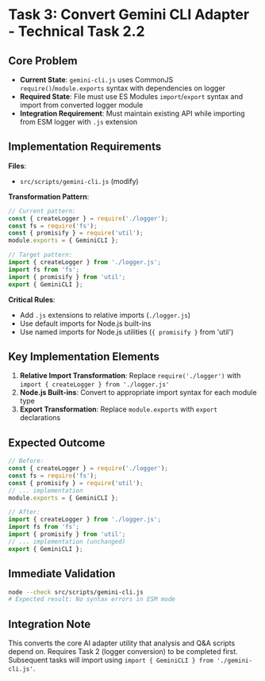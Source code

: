 # Task 3: Convert Gemini CLI Adapter - Technical Task 2.2

## Core Problem

- **Current State**: `gemini-cli.js` uses CommonJS `require()`/`module.exports` syntax with dependencies on logger
- **Required State**: File must use ES Modules `import`/`export` syntax and import from converted logger module
- **Integration Requirement**: Must maintain existing API while importing from ESM logger with `.js` extension

## Implementation Requirements

**Files**:
- `src/scripts/gemini-cli.js` (modify)

**Transformation Pattern**:

```javascript
// Current pattern:
const { createLogger } = require('./logger');
const fs = require('fs');
const { promisify } = require('util');
module.exports = { GeminiCLI };

// Target pattern:
import { createLogger } from './logger.js';
import fs from 'fs';
import { promisify } from 'util';
export { GeminiCLI };
```

**Critical Rules**:
- Add `.js` extensions to relative imports (`./logger.js`)
- Use default imports for Node.js built-ins
- Use named imports for Node.js utilities (`{ promisify }` from 'util')

## Key Implementation Elements

1. **Relative Import Transformation**: Replace `require('./logger')` with `import { createLogger } from './logger.js'`
2. **Node.js Built-ins**: Convert to appropriate import syntax for each module type
3. **Export Transformation**: Replace `module.exports` with `export` declarations

## Expected Outcome

```javascript
// Before:
const { createLogger } = require('./logger');
const fs = require('fs');
const { promisify } = require('util');
// ... implementation
module.exports = { GeminiCLI };

// After:
import { createLogger } from './logger.js';
import fs from 'fs';
import { promisify } from 'util';
// ... implementation (unchanged)
export { GeminiCLI };
```

## Immediate Validation

```bash
node --check src/scripts/gemini-cli.js
# Expected result: No syntax errors in ESM mode
```

## Integration Note

This converts the core AI adapter utility that analysis and Q&A scripts depend on. Requires Task 2 (logger conversion) to be completed first. Subsequent tasks will import using `import { GeminiCLI } from './gemini-cli.js'`.
